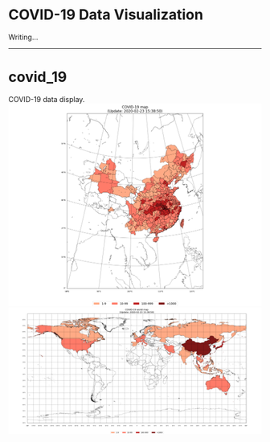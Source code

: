 COVID-19 Data Visualization
===
Writing...
____
# covid_19
COVID-19 data display.<br>
![](https://github.com/m14815/covid_19/blob/master/COVID-19%20map.PNG)
![](https://github.com/m14815/covid_19/blob/master/COVID-19_world_map.PNG)
